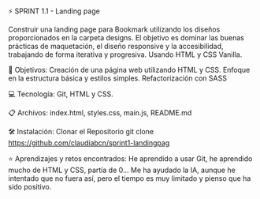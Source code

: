 ⚡️ SPRINT 1.1 - Landing page

Construir una landing page para Bookmark utilizando los diseños proporcionados en la carpeta designs. 
El objetivo es dominar las buenas prácticas de maquetación, el diseño responsive y la accesibilidad, trabajando de forma iterativa y progresiva. Usando  HTML y CSS Vanilla.

🎯 Objetivos:
Creación de una página web utilizando HTML y CSS.
Enfoque en la estructura básica y estilos simples.
Refactorización con SASS

💻 Tecnología:
Git, HTML y CSS.

📋 Archivos: 
index.html, styles.css, main.js, README.md

🛠 Instalación:
Clonar el Repositorio
git clone https://github.com/claudiabcn/sprint1-landingpag

⭐ Aprendizajes y retos encontrados:
He aprendido a usar Git, he aprendido mucho de HTML y CSS, partía de 0... Me ha ayudado la IA, aunque he intentado que no fuera así, pero el tiempo es muy limitado y pienso que ha sido positivo. 

